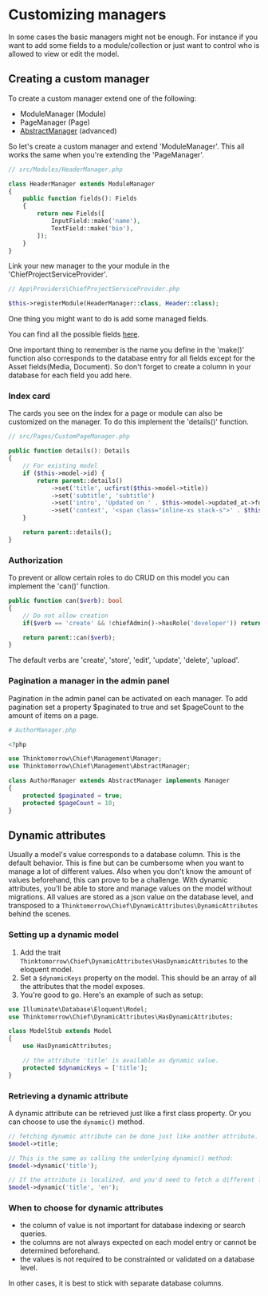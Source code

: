 # Customizing managers

In some cases the basic managers might not be enough.
For instance if you want to add some fields to a module/collection or just want to control who is allowed to view or edit the model.

## Creating a custom manager

To create a custom manager extend one of the following:
- ModuleManager (Module)
- PageManager (Page)
- [AbstractManager](./advanced.md#advanced_model_management) (advanced)

So let's create a custom manager and extend 'ModuleManager'.
This all works the same when you're extending the 'PageManager'.

```php
// src/Modules/HeaderManager.php 

class HeaderManager extends ModuleManager
{
    public function fields(): Fields
    {
        return new Fields([
            InputField::make('name'),
            TextField::make('bio'),
        ]);
    }
}
```

Link your new manager to the your module in the 'ChiefProjectServiceProvider'.

```php
// App\Providers\ChiefProjectServiceProvider.php

$this->registerModule(HeaderManager::class, Header::class);
```

One thing you might want to do is add some managed fields.

You can find all the possible fields [here](./fields.md).

One important thing to remember is the name you define in the 'make()' function also corresponds to the database entry for all fields except for the Asset fields(Media, Document).
So don't forget to create a column in your database for each field you add here.

### Index card

The cards you see on the index for a page or module can also be customized on the manager.
To do this implement the 'details()' function.

```php
// src/Pages/CustomPageManager.php

public function details(): Details
{
    // For existing model
    if ($this->model->id) {
        return parent::details()
            ->set('title', ucfirst($this->model->title))
            ->set('subtitle', 'subtitle')
            ->set('intro', 'Updated on ' . $this->model->updated_at->format('d/m/Y H:i'))
            ->set('context', '<span class="inline-xs stack-s">' . $this->assistant('publish')->publicationStatusAsLabel() . '</span>');
    }

    return parent::details();
}
```

### Authorization

To prevent or allow certain roles to do CRUD on this model you can implement the 'can()' function.

```php
public function can($verb): bool
{
    // Do not allow creation
    if($verb == 'create' && !chiefAdmin()->hasRole('developer')) return false;

    return parent::can($verb);
}
```

The default verbs are 'create', 'store', 'edit', 'update', 'delete', 'upload'. 

### Pagination a manager in the admin panel

Pagination in the admin panel can be activated on each manager.
To add pagination set a property $paginated to true and set $pageCount to the amount of items on a page.

```php
# AuthorManager.php

<?php

use Thinktomorrow\Chief\Management\Manager;
use Thinktomorrow\Chief\Management\AbstractManager;

class AuthorManager extends AbstractManager implements Manager
{
    protected $paginated = true;
    protected $pageCount = 10;
}
```

## Dynamic attributes
Usually a model's value corresponds to a database column. This is the default behavior. This is fine but can be cumbersome when you want to manage a lot of different values.
Also when you don't know the amount of values beforehand, this can prove to be a challenge. With dynamic attributes, you'll be able to store and manage values on the model without migrations.
All values are stored as a json value on the database level, and transposed to a `Thinktomorrow\Chief\DynamicAttributes\DynamicAttributes` behind the scenes.

### Setting up a dynamic model
1. Add the trait `Thinktomorrow\Chief\DynamicAttributes\HasDynamicAttributes` to the eloquent model.
2. Set a `$dynamicKeys` property on the model. This should be an array of all the attributes that the model exposes.
3. You're good to go. Here's an example of such as setup:
```php
use Illuminate\Database\Eloquent\Model;
use Thinktomorrow\Chief\DynamicAttributes\HasDynamicAttributes;

class ModelStub extends Model
{
    use HasDynamicAttributes;

    // the attribute 'title' is available as dynamic value.
    protected $dynamicKeys = ['title'];
}
```

### Retrieving a dynamic attribute
A dynamic attribute can be retrieved just like a first class property. Or you can choose to use the `dynamic()` method.
```php
// fetching dynamic attribute can be done just like another attribute.
$model->title;

// This is the same as calling the underlying dynamic() method:
$model->dynamic('title');

// If the attribute is localized, and you'd need to fetch a different locale, you can pass a second 'locale' parameter.
$model->dynamic('title', 'en');
```

### When to choose for dynamic attributes
- the column of value is not important for database indexing or search queries.
- the columns are not always expected on each model entry or cannot be determined beforehand.
- the values is not required to be constrainted or validated on a database level.

In other cases, it is best to stick with separate database columns.